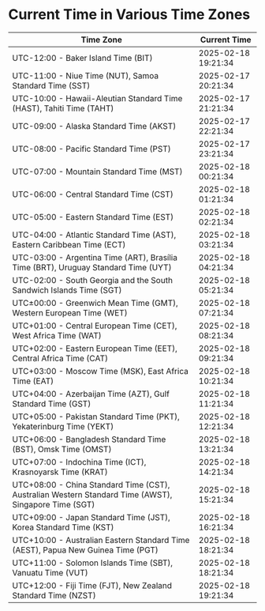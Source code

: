 # Current Time in Various Time Zones

| Time Zone | Current Time |
|-----------|--------------|
| UTC-12:00 - Baker Island Time (BIT) | 2025-02-18 19:21:34 |
| UTC-11:00 - Niue Time (NUT), Samoa Standard Time (SST) | 2025-02-17 20:21:34 |
| UTC-10:00 - Hawaii-Aleutian Standard Time (HAST), Tahiti Time (TAHT) | 2025-02-17 21:21:34 |
| UTC-09:00 - Alaska Standard Time (AKST) | 2025-02-17 22:21:34 |
| UTC-08:00 - Pacific Standard Time (PST) | 2025-02-17 23:21:34 |
| UTC-07:00 - Mountain Standard Time (MST) | 2025-02-18 00:21:34 |
| UTC-06:00 - Central Standard Time (CST) | 2025-02-18 01:21:34 |
| UTC-05:00 - Eastern Standard Time (EST) | 2025-02-18 02:21:34 |
| UTC-04:00 - Atlantic Standard Time (AST), Eastern Caribbean Time (ECT) | 2025-02-18 03:21:34 |
| UTC-03:00 - Argentina Time (ART), Brasília Time (BRT), Uruguay Standard Time (UYT) | 2025-02-18 04:21:34 |
| UTC-02:00 - South Georgia and the South Sandwich Islands Time (SGT) | 2025-02-18 05:21:34 |
| UTC±00:00 - Greenwich Mean Time (GMT), Western European Time (WET) | 2025-02-18 07:21:34 |
| UTC+01:00 - Central European Time (CET), West Africa Time (WAT) | 2025-02-18 08:21:34 |
| UTC+02:00 - Eastern European Time (EET), Central Africa Time (CAT) | 2025-02-18 09:21:34 |
| UTC+03:00 - Moscow Time (MSK), East Africa Time (EAT) | 2025-02-18 10:21:34 |
| UTC+04:00 - Azerbaijan Time (AZT), Gulf Standard Time (GST) | 2025-02-18 11:21:34 |
| UTC+05:00 - Pakistan Standard Time (PKT), Yekaterinburg Time (YEKT) | 2025-02-18 12:21:34 |
| UTC+06:00 - Bangladesh Standard Time (BST), Omsk Time (OMST) | 2025-02-18 13:21:34 |
| UTC+07:00 - Indochina Time (ICT), Krasnoyarsk Time (KRAT) | 2025-02-18 14:21:34 |
| UTC+08:00 - China Standard Time (CST), Australian Western Standard Time (AWST), Singapore Time (SGT) | 2025-02-18 15:21:34 |
| UTC+09:00 - Japan Standard Time (JST), Korea Standard Time (KST) | 2025-02-18 16:21:34 |
| UTC+10:00 - Australian Eastern Standard Time (AEST), Papua New Guinea Time (PGT) | 2025-02-18 18:21:34 |
| UTC+11:00 - Solomon Islands Time (SBT), Vanuatu Time (VUT) | 2025-02-18 18:21:34 |
| UTC+12:00 - Fiji Time (FJT), New Zealand Standard Time (NZST) | 2025-02-18 19:21:34 |
